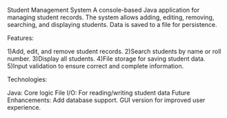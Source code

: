 Student Management System
A console-based Java application for managing student records. The system allows adding, editing, removing, searching, and displaying students. Data is saved to a file for persistence.

Features:

1)Add, edit, and remove student records.
2)Search students by name or roll number.
3)Display all students.
4)File storage for saving student data.
5)Input validation to ensure correct and complete information.

Technologies:

Java: Core logic
File I/O: For reading/writing student data
Future Enhancements:
Add database support.
GUI version for improved user experience.

